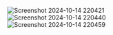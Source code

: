 ![Screenshot 2024-10-14 220421](https://github.com/user-attachments/assets/3e2e1851-0a56-4dc2-91f0-2829fadb7a65) <br>
![Screenshot 2024-10-14 220440](https://github.com/user-attachments/assets/cb0c1071-fbed-4271-ad14-332a0fa03e10) <br>
![Screenshot 2024-10-14 220459](https://github.com/user-attachments/assets/96ba896f-613c-4d7a-a942-d3cfd9b10f5e) 


